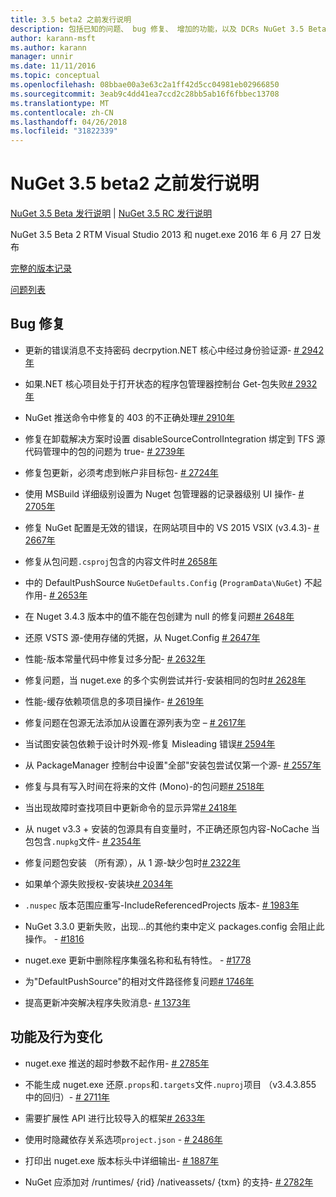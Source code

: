 ```yaml
---
title: 3.5 beta2 之前发行说明
description: 包括已知的问题、 bug 修复、 增加的功能，以及 DCRs NuGet 3.5 Beta 2 的发行说明。
author: karann-msft
ms.author: karann
manager: unnir
ms.date: 11/11/2016
ms.topic: conceptual
ms.openlocfilehash: 08bbae00a3e63c2a1ff42d5cc04981eb02966850
ms.sourcegitcommit: 3eab9c4dd41ea7ccd2c28bb5ab16f6fbbec13708
ms.translationtype: MT
ms.contentlocale: zh-CN
ms.lasthandoff: 04/26/2018
ms.locfileid: "31822339"
---
```

# <a name="nuget-35-beta2-release-notes"></a>NuGet 3.5 beta2 之前发行说明

[NuGet 3.5 Beta 发行说明](../release-notes/nuget-3.5-Beta.md) | [NuGet 3.5 RC 发行说明](../release-notes/nuget-3.5-RC.md)

NuGet 3.5 Beta 2 RTM Visual Studio 2013 和 nuget.exe 2016 年 6 月 27 日发布

[完整的版本记录](https://github.com/NuGet/NuGet.Client/compare/release-3.5.0-beta...release-3.5.0-beta2)

[问题列表](https://github.com/Nuget/Home/issues?q=is%3Aissue+milestone%3A%223.5+Beta2%22+is%3Aclosed)

## <a name="bug-fixes"></a>Bug 修复

* 更新的错误消息不支持密码 decrpytion.NET 核心中经过身份验证源- [# 2942年](https://github.com/NuGet/Home/issues/2942)

* 如果.NET 核心项目处于打开状态的程序包管理器控制台 Get-包失败[# 2932年](https://github.com/NuGet/Home/issues/2932)

* NuGet 推送命令中修复的 403 的不正确处理[# 2910年](https://github.com/NuGet/Home/issues/2910)

* 修复在卸载解决方案时设置 disableSourceControlIntegration 绑定到 TFS 源代码管理中的包的问题为 true- [# 2739年](https://github.com/NuGet/Home/issues/2739)

* 修复包更新，必须考虑到帐户非目标包- [# 2724年](https://github.com/NuGet/Home/issues/2724)

* 使用 MSBuild 详细级别设置为 Nuget 包管理器的记录器级别 UI 操作- [# 2705年](https://github.com/NuGet/Home/issues/2705)

* 修复 NuGet 配置是无效的错误，在网站项目中的 VS 2015 VSIX (v3.4.3)- [# 2667年](https://github.com/NuGet/Home/issues/2667)

* 修复从包问题`.csproj`包含的内容文件时[# 2658年](https://github.com/NuGet/Home/issues/2658)

* 中的 DefaultPushSource `NuGetDefaults.Config` (`ProgramData\NuGet`) 不起作用- [# 2653年](https://github.com/NuGet/Home/issues/2653)

* 在 Nuget 3.4.3 版本中的值不能在包创建为 null 的修复问题[# 2648年](https://github.com/NuGet/Home/issues/2648)

* 还原 VSTS 源-使用存储的凭据，从 Nuget.Config [# 2647年](https://github.com/NuGet/Home/issues/2647)

* 性能-版本常量代码中修复过多分配- [# 2632年](https://github.com/NuGet/Home/issues/2632)

* 修复问题，当 nuget.exe 的多个实例尝试并行-安装相同的包时[# 2628年](https://github.com/NuGet/Home/issues/2628)

* 性能-缓存依赖项信息的多项目操作- [# 2619年](https://github.com/NuGet/Home/issues/2619)

* 修复问题在包源无法添加从设置在源列表为空 – [# 2617年](https://github.com/NuGet/Home/issues/2617)

* 当试图安装包依赖于设计时外观-修复 Misleading 错误[# 2594年](https://github.com/NuGet/Home/issues/2594)

* 从 PackageManager 控制台中设置"全部"安装包尝试仅第一个源- [# 2557年](https://github.com/NuGet/Home/issues/2557)

* 修复与具有写入时间在将来的文件 (Mono)-的包问题[# 2518年](https://github.com/NuGet/Home/issues/2518)

* 当出现故障时查找项目中更新命令的显示异常[# 2418年](https://github.com/NuGet/Home/issues/2418)

* 从 nuget v3.3 + 安装的包源具有自变量时，不正确还原包内容-NoCache 当包包含`.nupkg`文件- [# 2354年](https://github.com/NuGet/Home/issues/2354)

* 修复问题包安装 （所有源），从 1 源-缺少包时[# 2322年](https://github.com/NuGet/Home/issues/2322)

* 如果单个源失败授权-安装块[# 2034年](https://github.com/NuGet/Home/issues/2034)

* `.nuspec` 版本范围应重写-IncludeReferencedProjects 版本- [# 1983年](https://github.com/NuGet/Home/issues/1983)

* NuGet 3.3.0 更新失败，出现...的其他约束中定义 packages.config 会阻止此操作。 - [#1816](https://github.com/NuGet/Home/issues/1816)

* nuget.exe 更新中删除程序集强名称和私有特性。 - [#1778](https://github.com/NuGet/Home/issues/1778)

* 为"DefaultPushSource"的相对文件路径修复问题[# 1746年](https://github.com/NuGet/Home/issues/1746)

* 提高更新冲突解决程序失败消息- [# 1373年](https://github.com/NuGet/Home/issues/1373)

## <a name="features-and-behavior-changes"></a>功能及行为变化

* nuget.exe 推送的超时参数不起作用- [# 2785年](https://github.com/NuGet/Home/issues/2785)

* 不能生成 nuget.exe 还原`.props`和`.targets`文件`.nuproj`项目 （v3.4.3.855 中的回归）- [# 2711年](https://github.com/NuGet/Home/issues/2711)

* 需要扩展性 API 进行比较导入的框架[# 2633年](https://github.com/NuGet/Home/issues/2633)

* 使用时隐藏依存关系选项`project.json`  -  [# 2486年](https://github.com/NuGet/Home/issues/2486)

* 打印出 nuget.exe 版本标头中详细输出- [# 1887年](https://github.com/NuGet/Home/issues/1887)

* NuGet 应添加对 /runtimes/ {rid} /nativeassets/ {txm} 的支持- [# 2782年](https://github.com/NuGet/Home/issues/2782)